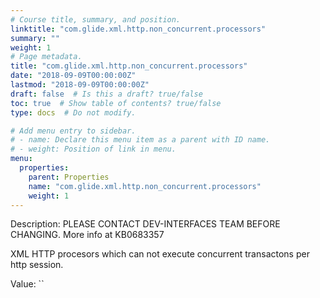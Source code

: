 ```yaml
---
# Course title, summary, and position.
linktitle: "com.glide.xml.http.non_concurrent.processors"
summary: ""
weight: 1
# Page metadata.
title: "com.glide.xml.http.non_concurrent.processors"
date: "2018-09-09T00:00:00Z"
lastmod: "2018-09-09T00:00:00Z"
draft: false  # Is this a draft? true/false
toc: true  # Show table of contents? true/false
type: docs  # Do not modify.

# Add menu entry to sidebar.
# - name: Declare this menu item as a parent with ID name.
# - weight: Position of link in menu.
menu:
  properties:
    parent: Properties
    name: "com.glide.xml.http.non_concurrent.processors"
    weight: 1
---
```


Description: PLEASE CONTACT DEV-INTERFACES TEAM BEFORE CHANGING. More info at KB0683357
XML HTTP procesors which can not execute concurrent transactons per http session. 


Value: ``